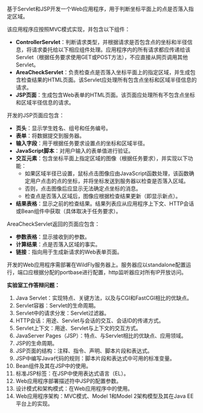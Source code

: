 基于Servlet和JSP开发一个Web应用程序，用于判断坐标平面上的点是否落入指定区域。

该应用程序应按照MVC模式实现，并包含以下组件：

- **ControllerServlet**：判断请求类型，并根据请求是否包含点的坐标和半径信息，将请求委托给以下相应组件处理。应用程序内的所有请求都应传递给该Servlet（根据任务要求使用GET或POST方法），不应直接从网页调用其他Servlet。
- **AreaCheckServlet**：负责检查点是否落入坐标平面上的指定区域，并生成包含检查结果的HTML页面。该Servlet应处理所有包含点坐标和区域半径信息的请求。
- **JSP页面**：生成包含Web表单的HTML页面。该页面应处理所有不包含点坐标和区域半径信息的请求。

开发的JSP页面应包含：

- **页头**：显示学生姓名、组号和任务编号。
- **表单**：将数据提交到服务器。
- **输入字段**：用于根据任务要求设置点的坐标和区域半径。
- **JavaScript脚本**：对用户输入的表单值进行验证。
- **交互元素**：包含坐标平面上指定区域的图像（根据任务要求），并实现以下功能：
  - 如果区域半径已设置，鼠标点击图像应由JavaScript函数处理，该函数确定用户点击的点的坐标，并将坐标发送到服务器以检查是否落入区域。
  - 否则，点击图像后应显示无法确定点坐标的消息。
  - 检查点是否落入区域后，图像应根据检查结果更新（即显示新点）。
- **结果表格**：显示之前的检查结果。结果列表应从应用程序上下文、HTTP会话或Bean组件中获取（具体取决于任务要求）。

AreaCheckServlet返回的页面应包含：

- **参数表格**：显示接收到的参数。
- **计算结果**：点是否落入区域的事实。
- **链接**：指向用于生成新请求的Web表单页面。

开发的Web应用程序需部署在WildFly服务器上。服务器应以standalone配置运行，端口应根据分配的portbase进行配置，http监听器应对所有IP开放访问。

**实验室工作答辩问题：**

1. Java Servlet：实现特点、关键方法，以及与CGI和FastCGI相比的优缺点。
2. Servlet容器：Servlet的生命周期。
3. Servlet中的请求分发：Servlet过滤器。
4. HTTP会话：用途、Servlet与会话的交互、会话ID的传递方式。
5. Servlet上下文：用途、Servlet与上下文的交互方式。
6. JavaServer Pages（JSP）：特点、与Servlet相比的优缺点、应用领域。
7. JSP的生命周期。
8. JSP页面的结构：注释、指令、声明、脚本片段和表达式。
9. JSP中编写Java代码的规则：脚本片段和表达式中可用的标准变量。
10. Bean组件及其在JSP中的使用。
11. 标准JSP标签：在JSP中使用表达式语言（EL）。
12. Web应用程序部署描述符中JSP的配置参数。
13. 设计模式和架构模式：在Web应用程序中的使用。
14. Web应用程序架构：MVC模式、Model 1和Model 2架构模型及其在Java EE平台上的实现。
